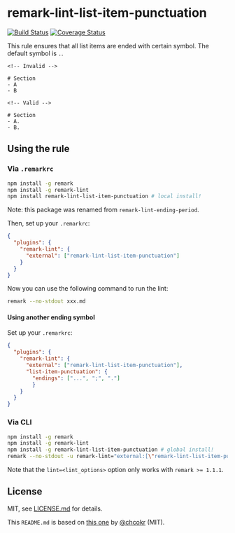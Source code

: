 # remark-lint-list-item-punctuation

[![Build Status](https://travis-ci.org/wemake-services/remark-lint-list-item-punctuation.svg?branch=master)](https://travis-ci.org/wemake-services/remark-lint-list-item-punctuation) [![Coverage Status](https://coveralls.io/repos/github/wemake-services/remark-lint-list-item-punctuation/badge.svg?branch=master)](https://coveralls.io/github/wemake-services/remark-lint-list-item-punctuation?branch=master)

This rule ensures that all list items are ended with certain symbol. The default symbol is `.`.

```Text
<!-- Invalid -->

# Section
- A
- B

<!-- Valid -->

# Section
- A.
- B.
```

## Using the rule

### Via `.remarkrc`

```bash
npm install -g remark
npm install -g remark-lint
npm install remark-lint-list-item-punctuation # local install!
```

Note: this package was renamed from `remark-lint-ending-period`.

Then, set up your `.remarkrc`:

```JSON
{
  "plugins": {
    "remark-lint": {
      "external": ["remark-lint-list-item-punctuation"]
    }
  }
}
```

Now you can use the following command to run the lint:

```bash
remark --no-stdout xxx.md
```

#### Using another ending symbol

Set up your `.remarkrc`:

```JSON
{
  "plugins": {
    "remark-lint": {
      "external": ["remark-lint-list-item-punctuation"],
      "list-item-punctuation": {
        "endings": ["...", ";", "."]
        }
    }
  }
}
```

### Via CLI

```bash
npm install -g remark
npm install -g remark-lint
npm install -g remark-lint-list-item-punctuation # global install!
remark --no-stdout -u remark-lint="external:[\"remark-lint-list-item-punctuation\"]" xxx.md
```

Note that the `lint=<lint_options>` option only works with `remark >= 1.1.1`.

## License

MIT, see [LICENSE.md](LICENCE.md) for details.

This `README.md` is based on [this one](https://github.com/chcokr/mdast-lint-sentence-newline/blob/250b106c9e19b387270099cf16f17a84643f8944/README.md) by [@chcokr](https://github.com/chcokr) (MIT).

